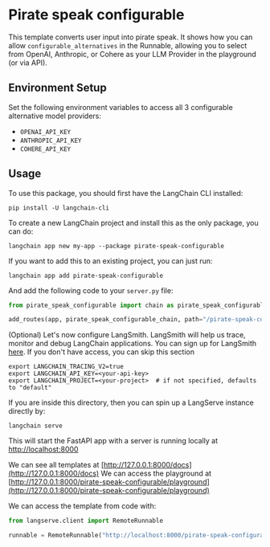 # Pirate speak configurable

This template converts user input into pirate speak. It shows how you can allow
`configurable_alternatives` in the Runnable, allowing you to select from 
OpenAI, Anthropic, or Cohere as your LLM Provider in the playground (or via API).

## Environment Setup

Set the following environment variables to access all 3 configurable alternative
model providers:

- `OPENAI_API_KEY`
- `ANTHROPIC_API_KEY`
- `COHERE_API_KEY`

## Usage

To use this package, you should first have the LangChain CLI installed:

```shell
pip install -U langchain-cli
```

To create a new LangChain project and install this as the only package, you can do:

```shell
langchain app new my-app --package pirate-speak-configurable
```

If you want to add this to an existing project, you can just run:

```shell
langchain app add pirate-speak-configurable
```

And add the following code to your `server.py` file:
```python
from pirate_speak_configurable import chain as pirate_speak_configurable_chain

add_routes(app, pirate_speak_configurable_chain, path="/pirate-speak-configurable")
```

(Optional) Let's now configure LangSmith. 
LangSmith will help us trace, monitor and debug LangChain applications. 
You can sign up for LangSmith [here](https://smith.langchain.com/). 
If you don't have access, you can skip this section


```shell
export LANGCHAIN_TRACING_V2=true
export LANGCHAIN_API_KEY=<your-api-key>
export LANGCHAIN_PROJECT=<your-project>  # if not specified, defaults to "default"
```

If you are inside this directory, then you can spin up a LangServe instance directly by:

```shell
langchain serve
```

This will start the FastAPI app with a server is running locally at 
[http://localhost:8000](http://localhost:8000)

We can see all templates at [http://127.0.0.1:8000/docs](http://127.0.0.1:8000/docs)
We can access the playground at [http://127.0.0.1:8000/pirate-speak-configurable/playground](http://127.0.0.1:8000/pirate-speak-configurable/playground)  

We can access the template from code with:

```python
from langserve.client import RemoteRunnable

runnable = RemoteRunnable("http://localhost:8000/pirate-speak-configurable")
```